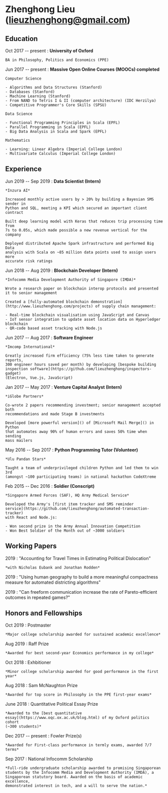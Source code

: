# Zhenghong Lieu (lieuzhenghong@gmail.com)

Education
-------------------------

Oct 2017 -- present
:	**University of Oxford**

	BA in Philosophy, Politics and Economics (PPE)

Jun 2017 -- present
: **Massive Open Online Courses (MOOCs) completed**

	Computer Science

	- Algorithms and Data Structures (Stanford)
	- Databases (Stanford)
	- Machine Learning (Stanford)
	- From NAND to Tetris I & II (computer architecture) (IDC Herzilya)
	- Competitive Programmer's Core Skills (SPSU)

	Data Science

	- Functional Programming Principles in Scala (EPFL)
	- Parallel Programming in Scala (EPFL)
	- Big Data Analysis in Scala and Spark (EPFL)

	Mathematics

	- Learning: Linear Algebra (Imperial College London)
	- Multivariate Calculus (Imperial College London)

Experience
---------------------------

Jun 2019 -- Sep 2019
:	**Data Scientist (Intern)**

	*Inzura AI*

	Increased monthly active users by > 20% by building a Bayesian SMS sender in
	Python and SQL, meeting a KPI which secured an important client contract

	Built deep learning model with Keras that reduces trip processing time from
	7s to 0.05s, which made possible a new revenue vertical for the company

	Deployed distributed Apache Spark infrastructure and performed Big Data
	analysis with Scala on ~85 million data points used to assign users more
	accurate risk ratings

Jun 2018 -- Aug 2019
:	**Blockchain Developer (Intern)**

	*Infocomm Media Development Authority of Singapore (IMDA)*

	Wrote a research paper on blockchain interop protocols and presented it to senior management

	Created a [fully-automated blockchain demonstration](http://www.lieuzhenghong.com/projects) of supply chain management:

	- Real-time blockchain visualisation using JavaScript and Canvas
	- IoT sensor integration to update asset location data on Hyperledger blockchain
	- QR-code based asset tracking with Node.js

Jun 2017 -- Aug 2017
:	**Software Engineer**

	*Imcomp International*

	Greatly increased firm efficiency (75% less time taken to generate reports,
	300 engineer hours saved per month) by developing [bespoke building
	inspection software](https://github.com/lieuzhenghong/inspectors-gadget)
	(Electron, Vue.js, JavaScript)

Jan 2017 -- May 2017
:	**Venture Capital Analyst (Intern)**
	
	*iGlobe Partners*

	Co-wrote 2 papers recommending investment; senior management accepted both
	recommendations and made Stage B investments

	Developed [more powerful version]() of [Microsoft Mail Merge]() in Python
	that automates away 90% of human errors and saves 50% time when sending
	mass mailers

May 2016 -- Sep 2017
:	**Python Programming Tutor (Volunteer)**

	*Ulu Pandan Stars*
	
	Taught a team of underprivileged children Python and led them to win 3rd
	(amongst ~100 participating teams) in national hackathon CodeXtreme

Feb 2015 -- Dec 2016
:	**Soldier (Conscript)**
	
	*Singapore Armed Forces (SAF), HQ Army Medical Service*

	Developed the Army's [first item tracker and SMS reminder
	service](https://github.com/lieuzhenghong/automated-transaction-tracker)
	with React and Node.js:

	- Won second prize in the Army Annual Innovation Competition
	- Won Best Soldier of the Month out of ~3000 soldiers

## Working Papers

2019
:	"Accounting for Travel Times in Estimating Political Dislocation"

	*with Nicholas Eubank and Jonathan Rodden*

2019
:	"Using human geography to build a more meaningful compactness measure for
automated districting algorithms"

2019
:	"Can freeform communication increase the rate of Pareto-efficient outcomes
in repeated games?"

## Honors and Fellowships

Oct 2019
:	Postmaster

	*Major college scholarship awarded for sustained academic excellence*

Aug 2019
:	Raff Prize

	*Awarded for best second-year Economics performance in my college*

Oct 2018
:	Exhbitioner

	*Minor college scholarship awarded for good performance in the first year*

Aug 2018
:	Sam McNaughton Prize

	*Awarded for top score in Philosophy in the PPE first-year exams*

June 2018
:	Quantitative Political Essay Prize

	*Awarded to the [best quantitative
	essay](https://www.oqc.ox.ac.uk/blog.html) of my Oxford politics cohort
	(~300 students)*

Dec 2017 -- present
:	Fowler Prize(s)
	
	*Awarded for First-class performance in termly exams, awarded 7/7 terms*

Sep 2017
:	National Infocomm Scholarship

	*Full-ride undergraduate scholarship awarded to promising Singaporean
	students by the Infocomm Media and Development Authority (IMDA), a
	Singaporean statutory board. Awarded on the basis of academic excellence,
	demonstrated interest in tech, and a will to serve the nation.*
